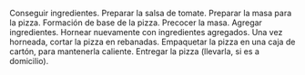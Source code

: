 Conseguir ingredientes.
Preparar la salsa de tomate.
Preparar la masa para la pizza.
Formación de base de la pizza.
Precocer la masa.
Agregar ingredientes.
Hornear nuevamente con ingredientes agregados.
Una vez horneada, cortar la pizza en rebanadas.
Empaquetar la pizza en una caja de cartón, para mantenerla caliente.
Entregar la pizza (llevarla, si es a domicilio).

